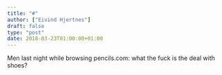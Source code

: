 ```yaml
---
title: "#"
author: ["Eivind Hjertnes"]
draft: false
type: "post"
date: 2018-03-23T01:00:00+01:00
---
```


Men last night while browsing pencils.com: what the fuck is the deal
with shoes?
